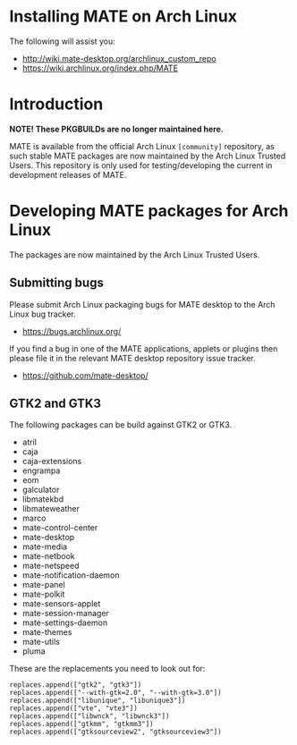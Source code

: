 # Installing MATE on Arch Linux

The following will assist you:

  * <http://wiki.mate-desktop.org/archlinux_custom_repo>
  * <https://wiki.archlinux.org/index.php/MATE>

# Introduction

**NOTE! These PKGBUILDs are no longer maintained here.**

MATE is available from the official Arch Linux `[community]` repository, as
such stable MATE packages are now maintained by the Arch Linux Trusted Users.
This repository is only used for testing/developing the current in development
releases of MATE.

# Developing MATE packages for Arch Linux

The packages are now maintained by the Arch Linux Trusted Users.

## Submitting bugs

Please submit Arch Linux packaging bugs for MATE desktop to the Arch Linux bug
tracker.

  * <https://bugs.archlinux.org/>

If you find a bug in one of the MATE applications, applets or plugins then
please file it in the relevant MATE desktop repository issue tracker.

  * <https://github.com/mate-desktop/>

## GTK2 and GTK3

The following packages can be build against GTK2 or GTK3.

  * atril
  * caja
  * caja-extensions
  * engrampa
  * eom
  * galculator
  * libmatekbd
  * libmateweather
  * marco
  * mate-control-center
  * mate-desktop
  * mate-media
  * mate-netbook
  * mate-netspeed
  * mate-notification-daemon
  * mate-panel
  * mate-polkit
  * mate-sensors-applet
  * mate-session-manager
  * mate-settings-daemon
  * mate-themes
  * mate-utils
  * pluma

These are the replacements you need to look out for:

    replaces.append(["gtk2", "gtk3"])
    replaces.append(["--with-gtk=2.0", "--with-gtk=3.0"])
    replaces.append(["libunique", "libunique3"])
    replaces.append(["vte", "vte3"])
    replaces.append(["libwnck", "libwnck3"])
    replaces.append(["gtkmm", "gtkmm3"])
    replaces.append(["gtksourceview2", "gtksourceview3"])

